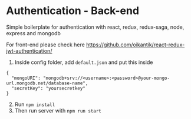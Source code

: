 # Authentication - Back-end

Simple boilerplate for authentication with react, redux, redux-saga, node, express and mongodb

For front-end please check here
https://github.com/oikantik/react-redux-jwt-authentication/

1. Inside config folder, add `default.json` and put this inside
```
{
  "mongoURI": "mongodb+srv://<username>:<password>@your-mongo-url.mongodb.net/database-name",
  "secretKey": "yoursecretkey"
}
```
2. Run `npm install`
3. Then run server with `npm run start`
